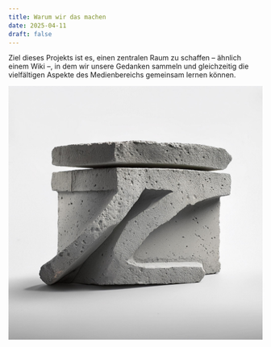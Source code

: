 ```yaml
---
title: Warum wir das machen
date: 2025-04-11
draft: false
---
```


Ziel dieses Projekts ist es, einen zentralen Raum zu schaffen – ähnlich einem Wiki –, in dem wir unsere Gedanken sammeln und gleichzeitig die vielfältigen Aspekte des Medienbereichs gemeinsam lernen können.




![Brick.jpg](/images/Brick.jpg)


